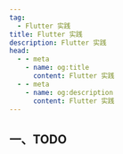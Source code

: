 ```yaml
---
tag:
  - Flutter 实践
title: Flutter 实践
description: Flutter 实践
head:
  - - meta
    - name: og:title
      content: Flutter 实践
  - - meta
    - name: og:description
      content: Flutter 实践
---
```


## 一、TODO
